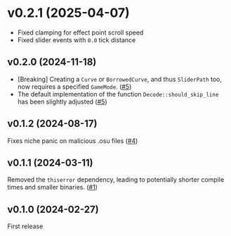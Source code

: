 # v0.2.1 (2025-04-07)

- Fixed clamping for effect point scroll speed
- Fixed slider events with `0.0` tick distance

## v0.2.0 (2024-11-18)

- [Breaking] Creating a `Curve` or `BorrowedCurve`, and thus `SliderPath` too, now requires a specified `GameMode`. ([#5])
- The default implementation of the function `Decode::should_skip_line` has been slightly adjusted ([#5])

## v0.1.2 (2024-08-17)

Fixes niche panic on malicious .osu files ([#4])

## v0.1.1 (2024-03-11)

Removed the `thiserror` dependency, leading to potentially shorter compile times and smaller binaries. ([#1])

## v0.1.0 (2024-02-27)

First release

[#1]: https://github.com/MaxOhn/rosu-map/pull/1
[#4]: https://github.com/MaxOhn/rosu-map/pull/4
[#5]: https://github.com/MaxOhn/rosu-map/pull/5